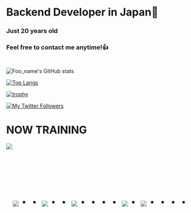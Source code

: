 # Backend Developer in Japan👋
### Just 20 years old
### Feel free to contact me anytime!👍
#
![Foo_name's GitHub stats](https://github-readme-stats.vercel.app/api?username=soranjiro&show_icons=true&theme=vue-dark)

[![Top Langs](https://github-readme-stats.vercel.app/api/top-langs/?username=soranjiro&layout=compact&theme=vue-dark)](https://github.com/anuraghazra/github-readme-stats)

[![trophy](https://github-profile-trophy.vercel.app/?username=soranjiro&theme=discord)](https://github.com/ryo-ma/github-profile-trophy)

[![My Twitter Followers](https://badgen.net/twitter/follow/Masa36940064)](https://twitter.com/Masa36940064)


<!-- # My Skill (Programming Languages, Frameworks and Tools)

  ※Another skill and tools
  Codeigniter, Virtual Box, CakePHP, CircleCI and so on. -->

# NOW TRAINING

<img src="https://skillicons.dev/icons?i=html,css,js,typescript,firebase,react,vue,next,sqlite,mysql,github,vscode,docker,laravel,cakephp,discord,php,gutlab,jquery,aws,vite" /> <br /><br />


<!-- --------------------------------- :) ---------------------------------- -->

<br><br><br>

<div align="center">
    <h1>
        <img src="https://user-images.githubusercontent.com/44926913/175852850-3fb6c715-1856-41ff-8c1f-94ce3b03b458.gif">・・
        <img src="https://user-images.githubusercontent.com/44926913/175853109-f8850656-6704-4a8a-bee6-9aca154d929b.gif">・・
        <img src="https://user-images.githubusercontent.com/44926913/175853154-5449d974-975e-44a6-ab84-a86031265e40.gif">・・・・
        <img src="https://user-images.githubusercontent.com/44926913/175853109-f8850656-6704-4a8a-bee6-9aca154d929b.gif">・
        <img src="https://user-images.githubusercontent.com/44926913/175853154-5449d974-975e-44a6-ab84-a86031265e40.gif">・・・・
    </h1>
  </div>
<br><br><br>

